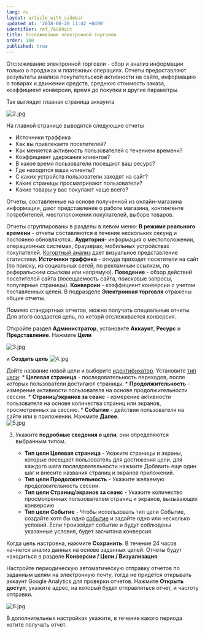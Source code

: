 ```yaml
---
lang: ru
layout: article_with_sidebar
updated_at: '2018-08-28 11:42 +0400'
identifier: ref_76V89vUt
title: Отслеживание электронной торговли
order: 100
published: true
---
```

Отслеживание электронной торговли - сбор и анализ информации только о продажах и платежных операциях. Отчеты предоставляют результаты анализа покупательской активности на сайте, информацию о товарах и движении средств, среднюю стоимость заказа, коэффициент конверсии, время до покупки и другие параметры. 

Так выглядит главная страница аккаунта

![2.jpg]({{site.baseurl}}/attachments/ref_76V89vUt/2.jpg)

На главной странице выводятся следующие отчеты 
* Источники траффика 
* Как вы привлекаете посетителей?
* Как меняется активность пользователей с течением времени?
* Коэффициент удержания клиентов?
* В какое время пользователи посещают ваш ресурс?
* Где находятся ваши клиенты?
* С каких устройств пользователи заходят на сайт?
* Какие страницы просматривают пользователи?
* Какие товары у вас покупают чаще всего?

Отчеты, составленные на основе полученной из онлайн-магазина информации, дают представление о работе магазина, контингенте потребителей, местоположении покупателей, выборе товаров. 

Отчеты сгруппированы в разделы в левом меню: 
**В режиме реального времени** - отчеты составляются в течение нескольких секунд и постоянно обновляются..
**Аудитория**- информация о местоположении, операционных системах, браузерах, мобильных устройствах покупателей. [Когортный анализ](https://support.google.com/analytics/answer/6158745?hl=ru) дает визуальное представление статистики. 
**Источники траффика** - откуда приходят посетители на сайт (по поиску, из социальных сетей, по рекламным ссылкам, по реферальским ссылкам или напрямую).
**Поведение** - обзор действий посетителей сайта (посещаемость сайта, поисковые запросы, популярные страницы).
**Конверсии** - коэффициент конверсии с учетом поставленных целей. В подразделе **Электронная торговля** отражены общие отчеты.
    
 Помимо стандартных отчетов, можно получать специальные отчеты. Для этого создается цель, по которй отслеживается конверсия. 

Откройте раздел **Администратор**, установите **Аккаунт**, **Ресурс** и **Представление**. Нажмите **Цели** 

![3.jpg]({{site.baseurl}}/attachments/ref_76V89vUt/3.jpg)

и **Создать цель**
![4.jpg]({{site.baseurl}}/attachments/ref_76V89vUt/4.jpg)


Дайте название новой цели и выберите [идентификатор](https://support.google.com/analytics/answer/1012040?hl=ru&ref_topic=6150889#goal_sets).
         Установите [тип цели](https://support.google.com/analytics/answer/1032415#goal_type):
     * **Целевая страница** - последовательность переходов, после которых пользователи достигают страницы. 
     * **Продолжительность** - измерение активности пользователя на основе продолжительности сессии.
     * **Страниц/экранов за сеанс** - измерение активности пользователя на основе количества страниц или экранов, просмотренных за сессию. 
     * **Событие** - действия пользователя на сайте или в приложении. 
      Нажмите **Далее**.  
      ![5.jpg]({{site.baseurl}}/attachments/ref_76V89vUt/5.jpg)


3. Укажите **подробные сведения о цели**, они определяются выбранным типом.
  
     * **Тип цели Целевая страница** - Укажите страницы и экраны, которые посещает пользователь для достижения цели. для каждого шага последовательности нажмите Добавить еще один шаг и внесите названия страниц и экранов приложений.
     * **Тип цели Продолжительность** - Укажите желаемую продолжительность сессии.
     * **Тип цели Страниц/экранов за сеанс** - Укажите количество просмотренных пользователем страниц и экранов, вызывающих конверсию
     * **Тип цели Событие** - Чтобы использовать тип цели Событие, создайте хотя бы одно [событие](https://support.google.com/analytics/answer/1033068?hl=ru-GB&utm_id=ad) и задайте одно или несколько условий. Если произойдет событие и будут соблюдены указанные условия, будет засчитана конверсия. 
     

Когда цель настроена, нажмите **Сохранить**. В  течение 24 часов начнется анализ данных на основе заданных целей. Отчеты будут находиться в разделе **Конверсии / Цели / Визуализация**.

Настройте периодическую автоматическую отправку отчетов по заданным целям на электронную почту, тогда не придется открывать аккаунт Google Analytics для проверки отчетов. Нажмите **Открыть доступ**, укажите адрес, на который будет отправляться отчет, и частоту отправки.

![6.jpg]({{site.baseurl}}/attachments/ref_76V89vUt/6.jpg)

В дополнительных настройках укажите, в течение какого периода хотите получать отчет.
